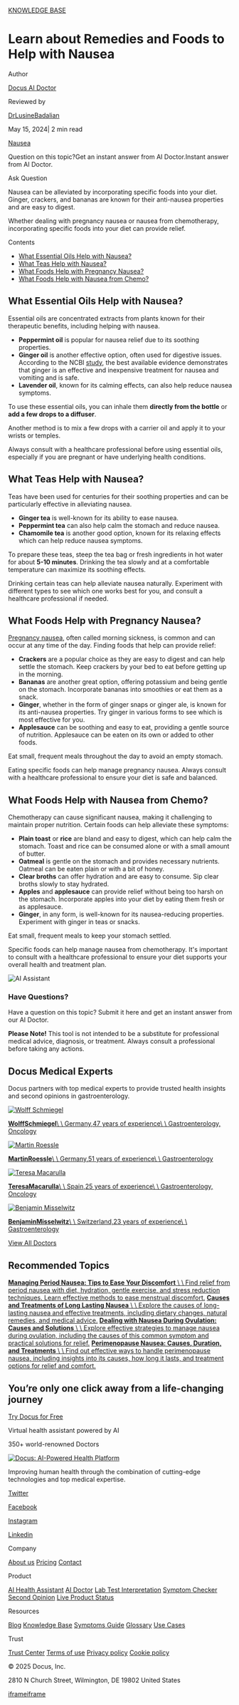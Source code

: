 [KNOWLEDGE BASE](https://docus.ai/knowledge-base)

# Learn about Remedies and Foods to Help with Nausea

Author

[Docus AI Doctor](https://docus.ai/ai-doctor)

Reviewed by

[DrLusineBadalian](https://docus.ai/author/dr-lusine-badalian)

May 15, 2024\| 2 min read

[Nausea](https://docus.ai/tags/nausea)

Question on this topic?Get an instant answer from AI Doctor.Instant answer from AI Doctor.

Ask Question

Nausea can be alleviated by incorporating specific foods into your diet. Ginger, crackers, and bananas are known for their anti-nausea properties and are easy to digest.

Whether dealing with pregnancy nausea or nausea from chemotherapy, incorporating specific foods into your diet can provide relief.

Contents

- [What Essential Oils Help with Nausea?](https://docus.ai/knowledge-base/remedies-and-foods-to-help-with-nausea#what-essential-oils-help-with-nausea)
- [What Teas Help with Nausea?](https://docus.ai/knowledge-base/remedies-and-foods-to-help-with-nausea#what-teas-help-with-nausea)
- [What Foods Help with Pregnancy Nausea?](https://docus.ai/knowledge-base/remedies-and-foods-to-help-with-nausea#what-foods-help-with-pregnancy-nausea)
- [What Foods Help with Nausea from Chemo?](https://docus.ai/knowledge-base/remedies-and-foods-to-help-with-nausea#what-foods-help-with-nausea-from-chemo)

## What Essential Oils Help with Nausea?

Essential oils are concentrated extracts from plants known for their therapeutic benefits, including helping with nausea.

- **Peppermint oil** is popular for nausea relief due to its soothing properties.
- **Ginger oil** is another effective option, often used for digestive issues. According to the NCBI [study](https://www.ncbi.nlm.nih.gov/pmc/articles/PMC4818021/), the best available evidence demonstrates that ginger is an effective and inexpensive treatment for nausea and vomiting and is safe.
- **Lavender oil**, known for its calming effects, can also help reduce nausea symptoms.

To use these essential oils, you can inhale them **directly from the bottle** or **add a few drops to a diffuser**.

Another method is to mix a few drops with a carrier oil and apply it to your wrists or temples.

Always consult with a healthcare professional before using essential oils, especially if you are pregnant or have underlying health conditions.

## What Teas Help with Nausea?

Teas have been used for centuries for their soothing properties and can be particularly effective in alleviating nausea.

- **Ginger tea** is well-known for its ability to ease nausea.
- **Peppermint tea** can also help calm the stomach and reduce nausea.
- **Chamomile tea** is another good option, known for its relaxing effects which can help reduce nausea symptoms.

To prepare these teas, steep the tea bag or fresh ingredients in hot water for about **5-10 minutes**. Drinking the tea slowly and at a comfortable temperature can maximize its soothing effects.

Drinking certain teas can help alleviate nausea naturally. Experiment with different types to see which one works best for you, and consult a healthcare professional if needed.

## What Foods Help with Pregnancy Nausea?

[Pregnancy nausea](https://docus.ai/symptoms-guide/managing-nausea-in-the-third-trimester), often called morning sickness, is common and can occur at any time of the day. Finding foods that help can provide relief:

- **Crackers** are a popular choice as they are easy to digest and can help settle the stomach. Keep crackers by your bed to eat before getting up in the morning.
- **Bananas** are another great option, offering potassium and being gentle on the stomach. Incorporate bananas into smoothies or eat them as a snack.
- **Ginger**, whether in the form of ginger snaps or ginger ale, is known for its anti-nausea properties. Try ginger in various forms to see which is most effective for you.
- **Applesauce** can be soothing and easy to eat, providing a gentle source of nutrition. Applesauce can be eaten on its own or added to other foods.

Eat small, frequent meals throughout the day to avoid an empty stomach.

Eating specific foods can help manage pregnancy nausea. Always consult with a healthcare professional to ensure your diet is safe and balanced.

## What Foods Help with Nausea from Chemo?

Chemotherapy can cause significant nausea, making it challenging to maintain proper nutrition. Certain foods can help alleviate these symptoms:

- **Plain toast** or **rice** are bland and easy to digest, which can help calm the stomach. Toast and rice can be consumed alone or with a small amount of butter.
- **Oatmeal** is gentle on the stomach and provides necessary nutrients. Oatmeal can be eaten plain or with a bit of honey.
- **Clear broths** can offer hydration and are easy to consume. Sip clear broths slowly to stay hydrated.
- **Apples** and **applesauce** can provide relief without being too harsh on the stomach. Incorporate apples into your diet by eating them fresh or as applesauce.
- **Ginger**, in any form, is well-known for its nausea-reducing properties. Experiment with ginger in teas or snacks.

Eat small, frequent meals to keep your stomach settled.

Specific foods can help manage nausea from chemotherapy. It's important to consult with a healthcare professional to ensure your diet supports your overall health and treatment plan.

![AI Assistant](https://docus.ai/images/small-assistant.png)

### Have Questions?

Have a question on this topic? Submit it here and get an instant answer from our AI Doctor.

**Please Note!** This tool is not intended to be a substitute for professional medical advice, diagnosis, or treatment. Always consult a professional before taking any actions.

## Docus Medical Experts

Docus partners with top medical experts to provide trusted health insights and second opinions in gastroenterology.

[![Wolff Schmiegel](https://docus.ai/_next/image?url=https%3A%2F%2Fdocus-live-cms-storage-us.s3.amazonaws.com%2Fnetwork_doctors%2Fprofile_pictures%2F1fb2730fb9eecf959e0b2b9ae25d0178.png&w=3840&q=100)](https://docus.ai/doctors/wolff-schmiegel-315)

[**WolffSchmiegel**\\
\\
Germany,47 years of experience\\
\\
Gastroenterology, Oncology](https://docus.ai/doctors/wolff-schmiegel-315)

[![Martin Roessle](https://docus.ai/_next/image?url=https%3A%2F%2Fdocus-live-cms-storage-us.s3.amazonaws.com%2Fnetwork_doctors%2Fprofile_pictures%2F90b20d245940d4214182d224126293b8.png&w=3840&q=100)](https://docus.ai/doctors/martin-roessle-231)

[**MartinRoessle**\\
\\
Germany,51 years of experience\\
\\
Gastroenterology](https://docus.ai/doctors/martin-roessle-231)

[![Teresa Macarulla](https://docus.ai/_next/image?url=https%3A%2F%2Fdocus-live-cms-storage-us.s3.amazonaws.com%2Fnetwork_doctors%2Fprofile_pictures%2F7a2d9cde00479218fe8bf8a816baf736.png&w=3840&q=100)](https://docus.ai/doctors/teresa-macarulla-369)

[**TeresaMacarulla**\\
\\
Spain,25 years of experience\\
\\
Gastroenterology, Oncology](https://docus.ai/doctors/teresa-macarulla-369)

[![Benjamin Misselwitz](https://docus.ai/_next/image?url=https%3A%2F%2Fdocus-live-cms-storage-us.s3.amazonaws.com%2Fnetwork_doctors%2Fprofile_pictures%2F69e347c73a44b4924a2354dad0f48a4a.png&w=3840&q=100)](https://docus.ai/doctors/benjamin-misselwitz-251)

[**BenjaminMisselwitz**\\
\\
Switzerland,23 years of experience\\
\\
Gastroenterology](https://docus.ai/doctors/benjamin-misselwitz-251)

[View All Doctors](https://docus.ai/doctors)

## Recommended Topics

[**Managing Period Nausea: Tips to Ease Your Discomfort** \\
\\
Find relief from period nausea with diet, hydration, gentle exercise, and stress reduction techniques. Learn effective methods to ease menstrual discomfort.](https://docus.ai/knowledge-base/managing-period-nausea) [**Causes and Treatments of Long Lasting Nausea** \\
\\
Explore the causes of long-lasting nausea and effective treatments, including dietary changes, natural remedies, and medical advice.](https://docus.ai/knowledge-base/cases-of-long-lasting-nausea) [**Dealing with Nausea During Ovulation: Causes and Solutions** \\
\\
Explore effective strategies to manage nausea during ovulation, including the causes of this common symptom and practical solutions for relief.](https://docus.ai/knowledge-base/nausea-during-ovulation) [**Perimenopause Nausea: Causes, Duration, and Treatments** \\
\\
Find out effective ways to handle perimenopause nausea, including insights into its causes, how long it lasts, and treatment options for relief and comfort.](https://docus.ai/knowledge-base/perimenopause-nausea)

## You’re only one click away from a life-changing journey

[Try Docus for Free](https://my.docus.ai/auth/signup)

Virtual health assistant powered by AI

350+ world-renowned Doctors

[![Docus: AI-Powered Health Platform](https://docus.ai/docus-dark-logo.svg)](https://docus.ai/)

Improving human health through the combination of cutting-edge technologies and top medical expertise.

[Twitter](https://twitter.com/docus_ai)

[Facebook](https://www.facebook.com/docusai)

[Instagram](https://www.instagram.com/docus.ai/)

[Linkedin](https://www.linkedin.com/company/docusai/)

Company

[About us](https://docus.ai/about-us) [Pricing](https://docus.ai/pricing) [Contact](https://docus.ai/contact)

Product

[AI Health Assistant](https://docus.ai/ai-health-assistant) [AI Doctor](https://docus.ai/ai-doctor) [Lab Test Interpretation](https://docus.ai/lab-test-interpretation) [Symptom Checker](https://docus.ai/symptom-checker) [Second Opinion](https://docus.ai/second-opinion) [Live Product Status](https://docus.statuspage.io/)

Resources

[Blog](https://docus.ai/blog) [Knowledge Base](https://docus.ai/knowledge-base) [Symptoms Guide](https://docus.ai/symptoms-guide) [Glossary](https://docus.ai/glossary) [Use Cases](https://docus.ai/use-cases)

Trust

[Trust Center](https://trust.docus.ai/) [Terms of use](https://docus.ai/terms-of-use) [Privacy policy](https://docus.ai/privacy-policy) [Cookie policy](https://docus.ai/cookie-policy)

© 2025 Docus, Inc.

2810 N Church Street, Wilmington, DE 19802 United States

[iframe](https://td.doubleclick.net/td/ga/rul?tid=G-C1NR4HEC74&gacid=1447987518.1741381563&gtm=45je5362v874030715z8849365654za200zb849365654&dma=0&gcs=G1--&gcd=13l3l3R3l5l1&npa=0&pscdl=noapi&aip=1&fledge=1&frm=0&tag_exp=102067808~102482433~102539968~102587591~102640600~102717422~102788824~102814060&z=1662556962)[iframe](https://td.doubleclick.net/td/rul/11076298198?random=1741381563113&cv=11&fst=1741381563113&fmt=3&bg=ffffff&guid=ON&async=1&gtm=45je5362v874030715z8849365654za200zb849365654&gcd=13l3l3R3l5l1&dma=0&tag_exp=102067808~102482433~102539968~102587591~102640600~102717422~102788824~102814060&u_w=1280&u_h=1024&url=https%3A%2F%2Fdocus.ai%2Fknowledge-base%2Fremedies-and-foods-to-help-with-nausea&hn=www.googleadservices.com&frm=0&tiba=Learn%20about%20Remedies%20and%20Foods%20to%20Help%20with%20Nausea&npa=0&pscdl=noapi&auid=1461709879.1741381563&uaa=&uab=&uafvl=&uamb=0&uam=&uap=&uapv=&uaw=0&fledge=1&data=event%3Dgtag.config)